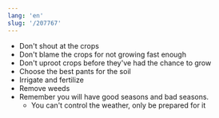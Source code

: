 ```yaml
---
lang: 'en'
slug: '/207767'
---
```


- Don't shout at the crops
- Don't blame the crops for not growing fast enough
- Don't uproot crops before they've had the chance to grow
- Choose the best pants for the soil
- Irrigate and fertilize
- Remove weeds
- Remember you will have good seasons and bad seasons.
  - You can't control the weather, only be prepared for it
